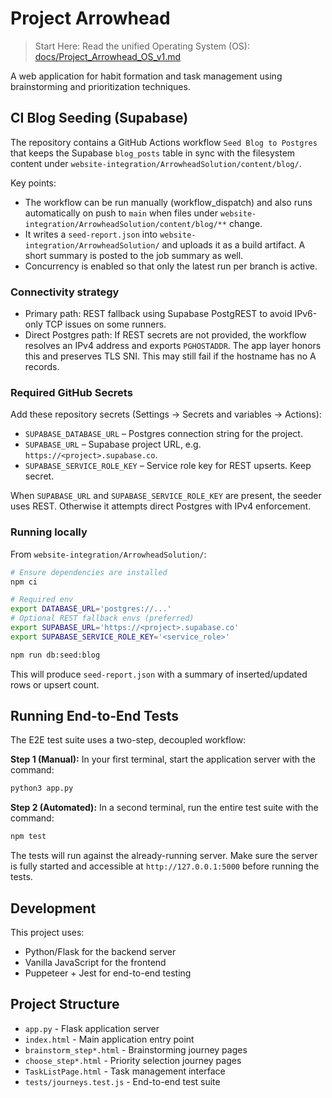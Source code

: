 # Project Arrowhead

> Start Here: Read the unified Operating System (OS): [docs/Project_Arrowhead_OS_v1.md](docs/Project_Arrowhead_OS_v1.md)

A web application for habit formation and task management using brainstorming and prioritization techniques.

## CI Blog Seeding (Supabase)

The repository contains a GitHub Actions workflow `Seed Blog to Postgres` that keeps the Supabase `blog_posts` table in sync with the filesystem content under `website-integration/ArrowheadSolution/content/blog/`.

Key points:

- The workflow can be run manually (workflow_dispatch) and also runs automatically on push to `main` when files under `website-integration/ArrowheadSolution/content/blog/**` change.
- It writes a `seed-report.json` into `website-integration/ArrowheadSolution/` and uploads it as a build artifact. A short summary is posted to the job summary as well.
- Concurrency is enabled so that only the latest run per branch is active.

### Connectivity strategy

- Primary path: REST fallback using Supabase PostgREST to avoid IPv6-only TCP issues on some runners.
- Direct Postgres path: If REST secrets are not provided, the workflow resolves an IPv4 address and exports `PGHOSTADDR`. The app layer honors this and preserves TLS SNI. This may still fail if the hostname has no A records.

### Required GitHub Secrets

Add these repository secrets (Settings → Secrets and variables → Actions):

- `SUPABASE_DATABASE_URL` – Postgres connection string for the project.
- `SUPABASE_URL` – Supabase project URL, e.g. `https://<project>.supabase.co`.
- `SUPABASE_SERVICE_ROLE_KEY` – Service role key for REST upserts. Keep secret.

When `SUPABASE_URL` and `SUPABASE_SERVICE_ROLE_KEY` are present, the seeder uses REST. Otherwise it attempts direct Postgres with IPv4 enforcement.

### Running locally

From `website-integration/ArrowheadSolution/`:

```bash
# Ensure dependencies are installed
npm ci

# Required env
export DATABASE_URL='postgres://...'
# Optional REST fallback envs (preferred)
export SUPABASE_URL='https://<project>.supabase.co'
export SUPABASE_SERVICE_ROLE_KEY='<service_role>'

npm run db:seed:blog
```

This will produce `seed-report.json` with a summary of inserted/updated rows or upsert count.

## Running End-to-End Tests

The E2E test suite uses a two-step, decoupled workflow:

**Step 1 (Manual):** In your first terminal, start the application server with the command:
```bash
python3 app.py
```

**Step 2 (Automated):** In a second terminal, run the entire test suite with the command:
```bash
npm test
```

The tests will run against the already-running server. Make sure the server is fully started and accessible at `http://127.0.0.1:5000` before running the tests.

## Development

This project uses:
- Python/Flask for the backend server
- Vanilla JavaScript for the frontend
- Puppeteer + Jest for end-to-end testing

## Project Structure

- `app.py` - Flask application server
- `index.html` - Main application entry point
- `brainstorm_step*.html` - Brainstorming journey pages
- `choose_step*.html` - Priority selection journey pages
- `TaskListPage.html` - Task management interface
- `tests/journeys.test.js` - End-to-end test suite

